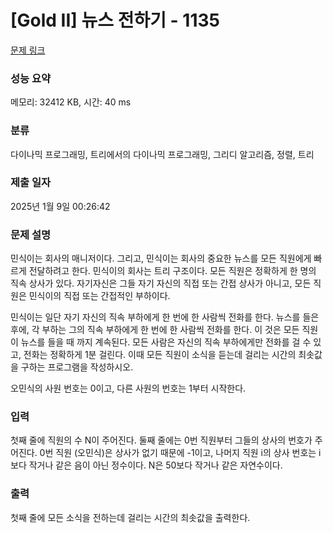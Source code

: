 # [Gold II] 뉴스 전하기 - 1135 

[문제 링크](https://www.acmicpc.net/problem/1135) 

### 성능 요약

메모리: 32412 KB, 시간: 40 ms

### 분류

다이나믹 프로그래밍, 트리에서의 다이나믹 프로그래밍, 그리디 알고리즘, 정렬, 트리

### 제출 일자

2025년 1월 9일 00:26:42

### 문제 설명

<p>민식이는 회사의 매니저이다. 그리고, 민식이는 회사의 중요한 뉴스를 모든 직원에게 빠르게 전달하려고 한다. 민식이의 회사는 트리 구조이다. 모든 직원은 정확하게 한 명의 직속 상사가 있다. 자기자신은 그들 자기 자신의 직접 또는 간접 상사가 아니고, 모든 직원은 민식이의 직접 또는 간접적인 부하이다.</p>

<p>민식이는 일단 자기 자신의 직속 부하에게 한 번에 한 사람씩 전화를 한다. 뉴스를 들은 후에, 각 부하는 그의 직속 부하에게 한 번에 한 사람씩 전화를 한다. 이 것은 모든 직원이 뉴스를 들을 때 까지 계속된다. 모든 사람은 자신의 직속 부하에게만 전화를 걸 수 있고, 전화는 정확하게 1분 걸린다. 이때 모든 직원이 소식을 듣는데 걸리는 시간의 최솟값을 구하는 프로그램을 작성하시오.</p>

<p>오민식의 사원 번호는 0이고, 다른 사원의 번호는 1부터 시작한다.</p>

### 입력 

 <p>첫째 줄에 직원의 수 N이 주어진다. 둘째 줄에는 0번 직원부터 그들의 상사의 번호가 주어진다. 0번 직원 (오민식)은 상사가 없기 때문에 -1이고, 나머지 직원 i의 상사 번호는 i보다 작거나 같은 음이 아닌 정수이다. N은 50보다 작거나 같은 자연수이다.</p>

### 출력 

 <p>첫째 줄에 모든 소식을 전하는데 걸리는 시간의 최솟값을 출력한다.</p>


